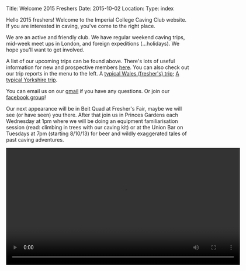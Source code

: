 Title: Welcome 2015 Freshers
Date: 2015-10-02
Location:
Type: index

Hello 2015 freshers! Welcome to the Imperial College Caving Club website. If you are interested in caving, you've come to the right place.

We are an active and friendly club. We have regular weekend caving trips, mid-week meet ups in London, and foreign expeditions (...holidays). We hope you'll want to get involved.

A list of our upcoming trips can be found above. There's lots of useful information for new and prospective members [here](/rcc/caving/pages/clubinfo.html). You can also check out our trip reports in the menu to the left. A [typical Wales (fresher's) trip](/rcc/caving/articles/wales-2014-10-31.html); [A typical Yorkshire trip](/rcc/caving/articles/yorkshire-2014-11-28.html).

You can email us on our [gmail](http://www.google.com/recaptcha/mailhide/d?k=01pKgPf4L76j23E4ymTAu8fw==&c=CoX_UvK7tWMqLjrzhcaEXTCP8fRKKSw-Cl1eAzdIcj4=) if you have any questions. Or join our [facebook group](https://www.facebook.com/groups/578983745563159/)!

Our next appearance will be in Beit Quad at Fresher's Fair, maybe we will see (or have seen) you there. After that join us in Princes Gardens each Wednesday at 1pm where we will be doing an equipment familiarisation session (read: climbing in trees with our caving kit) or at the Union Bar on Tuesdays at 7pm (starting 8/10/13) for beer and wildly exaggerated tales of past caving adventures.

<div class="center"><video width="640" controls=""><source src="/caving/FILES/promotional/JamesOHanlon_PromoVideo_2014.mp4" type="video/mp4">Your browser does not support HTML5 video</video></div>
